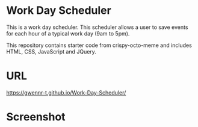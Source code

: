 <h1>Work Day Scheduler</h1>
<p>This is a work day scheduler. This scheduler allows a user to save events for each hour of a typical work day (9am to 5pm).</p>

<p>This repository contains starter code from crispy-octo-meme and includes HTML, CSS, JavaScript and JQuery.</p>

<h1>URL</h1>

https://gwennr-t.github.io/Work-Day-Scheduler/

<h1>Screenshot</h1>

